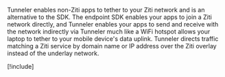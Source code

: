 Tunneler enables non-Ziti apps to tether to your Ziti network and is an alternative to the SDK. The endpoint SDK enables your apps to join a Ziti network directly, and Tunneler enables your apps to send and receive with the network indirectly via Tunneler much like a WiFi hotspot allows your laptop to tether to your mobile device's data uplink. Tunneler directs traffic matching a Ziti service by domain name or IP address over the Ziti overlay instead of the underlay network.

[!include[](../downloads/tunneler.md)]
